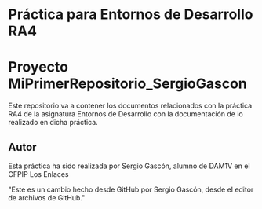 # Práctica para Entornos de Desarrollo RA4
# Proyecto MiPrimerRepositorio_SergioGascon

Este repositorio va a contener los documentos relacionados con la práctica RA4 de la asignatura Entornos de Desarrollo con la documentación de lo realizado en dicha práctica.

## Autor

Esta práctica ha sido realizada por Sergio Gascón, alumno de DAM1V en el CFPIP Los Enlaces

"Este es un cambio hecho desde GitHub por Sergio Gascón, desde el editor de archivos de GitHub."
